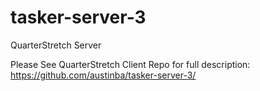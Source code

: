 # tasker-server-3
QuarterStretch Server

Please See QuarterStretch Client Repo for full description: https://github.com/austinba/tasker-server-3/
